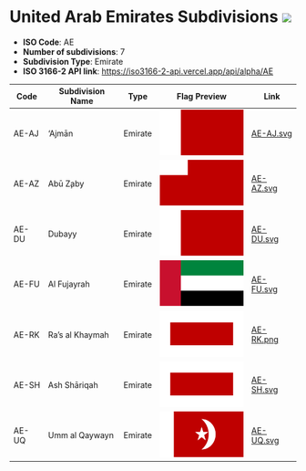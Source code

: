 # United Arab Emirates Subdivisions ![](https://flagcdn.com/h40/ae.png)

- **ISO Code**: AE
- **Number of subdivisions**: 7
- **Subdivision Type**: Emirate
- **ISO 3166-2 API link**: https://iso3166-2-api.vercel.app/api/alpha/AE

| Code  | Subdivision Name         | Type | Flag Preview | Link |
|-------|--------------------------|--------------| -------------- |----------|
| AE-AJ | ‘Ajmān | Emirate | <img src='https://raw.githubusercontent.com/amckenna41/iso3166-flags/main/iso3166-2-flags/AE/AE-AJ.svg' height='80'> | [AE-AJ.svg](https://github.com/amckenna41/iso3166-flags/blob/main/iso3166-2-flags/AE/AE-AJ.svg) |
| AE-AZ | Abū Z̧aby | Emirate | <img src='https://raw.githubusercontent.com/amckenna41/iso3166-flags/main/iso3166-2-flags/AE/AE-AZ.svg' height='80'> | [AE-AZ.svg](https://github.com/amckenna41/iso3166-flags/blob/main/iso3166-2-flags/AE/AE-AZ.svg) |
| AE-DU | Dubayy | Emirate | <img src='https://raw.githubusercontent.com/amckenna41/iso3166-flags/main/iso3166-2-flags/AE/AE-DU.svg' height='80'> | [AE-DU.svg](https://github.com/amckenna41/iso3166-flags/blob/main/iso3166-2-flags/AE/AE-DU.svg) |
| AE-FU | Al Fujayrah | Emirate | <img src='https://raw.githubusercontent.com/amckenna41/iso3166-flags/main/iso3166-2-flags/AE/AE-FU.svg' height='80'> | [AE-FU.svg](https://github.com/amckenna41/iso3166-flags/blob/main/iso3166-2-flags/AE/AE-FU.svg) |
| AE-RK | Ra’s al Khaymah | Emirate | <img src='https://raw.githubusercontent.com/amckenna41/iso3166-flags/main/iso3166-2-flags/AE/AE-RK.png' height='80'> | [AE-RK.png](https://github.com/amckenna41/iso3166-flags/blob/main/iso3166-2-flags/AE/AE-RK.png) |
| AE-SH | Ash Shāriqah | Emirate | <img src='https://raw.githubusercontent.com/amckenna41/iso3166-flags/main/iso3166-2-flags/AE/AE-SH.svg' height='80'> | [AE-SH.svg](https://github.com/amckenna41/iso3166-flags/blob/main/iso3166-2-flags/AE/AE-SH.svg) |
| AE-UQ | Umm al Qaywayn | Emirate | <img src='https://raw.githubusercontent.com/amckenna41/iso3166-flags/main/iso3166-2-flags/AE/AE-UQ.svg' height='80'> | [AE-UQ.svg](https://github.com/amckenna41/iso3166-flags/blob/main/iso3166-2-flags/AE/AE-UQ.svg) |
